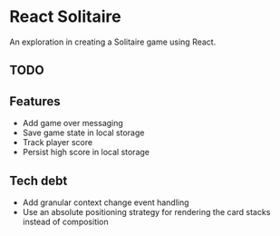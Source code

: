 # React Solitaire

An exploration in creating a Solitaire game using React.

## TODO

## Features

- Add game over messaging
- Save game state in local storage
- Track player score
- Persist high score in local storage

## Tech debt

- Add granular context change event handling
- Use an absolute positioning strategy for rendering the card stacks instead of composition
